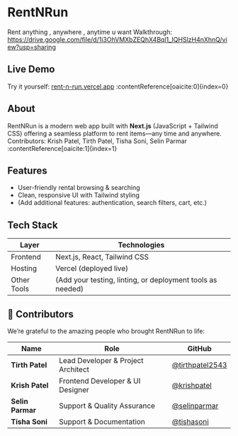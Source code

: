 # RentNRun
Rent anything , anywhere , anytime u want
Walkthrough: https://drive.google.com/file/d/1i3OhVMXbZEQhX4Bql1_IQHSlzH4nXhnQ/view?usp=sharing


##  Live Demo
Try it yourself: [rent-n-run.vercel.app](https://rent-n-run.vercel.app) :contentReference[oaicite:0]{index=0}

##  About
RentNRun is a modern web app built with **Next.js** (JavaScript + Tailwind CSS) offering a seamless platform to rent items—any time and anywhere.  
Contributors: Krish Patel, Tirth Patel, Tisha Soni, Selin Parmar :contentReference[oaicite:1]{index=1}

##  Features
- User-friendly rental browsing & searching  
- Clean, responsive UI with Tailwind styling  
- (Add additional features: authentication, search filters, cart, etc.)

##  Tech Stack
| Layer        | Technologies         |
|--------------|----------------------|
| Frontend     | Next.js, React, Tailwind CSS |
| Hosting      | Vercel (deployed live) |
| Other Tools  | (Add your testing, linting, or deployment tools as needed) |

## 👥 Contributors

We’re grateful to the amazing people who brought RentNRun to life:

| Name | Role | GitHub |
|------|------|--------|
| **Tirth Patel** | Lead Developer & Project Architect | [@tirthpatel2543](https://github.com/tirthpatel2543) |
| **Krish Patel** | Frontend Developer & UI Designer | [@krishpatel](https://github.com/) |
| **Selin Parmar** | Support & Quality Assurance | [@selinparmar](https://github.com/) |
| **Tisha Soni** | Support & Documentation | [@tishasoni](https://github.com/) |




 

